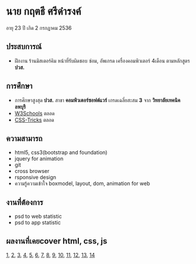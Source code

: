 # นาย กฤตธี ศรีดำรงค์
อายุ 23 ปี เกิด 2 กรกฎาคม 2536
## ประสบการณ์
- ฝึกงาน ร้านมิสเตอร์คิม หน้าที่รับผิดชอบ ซ่อม, อัพเกรด เครื่องคอมพิวเตอร์ 4เดือน ตามหลักสูตร **ปวส.**
## การศึกษา
- การศึกษาสูงสุด **ปวส.** สาขา **คอมพิวเตอร์ซอฟต์แวร์** เกรดเฉลี่ยสะสม **3** จาก **วิทยาลัยเทคนิคลพบุรี**
- [W3Schools](https://www.w3schools.com/) ตลอด
- [CSS-Tricks](https://css-tricks.com/) ตลอด
##  ความสามารถ 
- html5, css3(bootstrap and foundation)
- jquery for animation
- git
- cross browser
- rsponsive design 
- ความรู้ความเข้าใจ boxmodel, layout, dom, animation for web
## งานที่ต้องการ 
- psd to web statistic
- psd to app statistic
## ผลงานที่เคยcover html, css, js
[1](https://cdn.rawgit.com/kriteeT/portfolio/ae1c6f1c/work/About-me/index.html), 
 [2](https://cdn.rawgit.com/kriteeT/portfolio/ae1c6f1c/work/Gourmet/index.html),
 [3](https://cdn.rawgit.com/kriteeT/portfolio/ae1c6f1c/work/social/index.html),
 [4](https://cdn.rawgit.com/kriteeT/portfolio/ae1c6f1c/work/mailbox/index.html),
 [5](https://cdn.rawgit.com/kriteeT/portfolio/ae1c6f1c/work/Wedding/index.html),
 [6](https://cdn.rawgit.com/kriteeT/portfolio/ae1c6f1c/work/PHOTOLIO/index.html),
 [7](https://github.com/kriteeT/portfolio/blob/master/work/practice/index.html),
 [8](https://github.com/kriteeT/portfolio/blob/master/work/admin/index.html),
 [9](https://github.com/kriteeT/portfolio/blob/master/work/blog/index.html),
 [10](https://github.com/kriteeT/portfolio/blob/master/work/doe/index.html),
 [11](https://github.com/kriteeT/portfolio/blob/master/work/hotel/index.html),
 [12](https://github.com/kriteeT/portfolio/blob/master/work/laptop/index.html),
 [13](https://github.com/kriteeT/portfolio/blob/master/work/lmpreaz/index.html),
 [14](https://github.com/kriteeT/portfolio/blob/master/work/shop/index.html)

